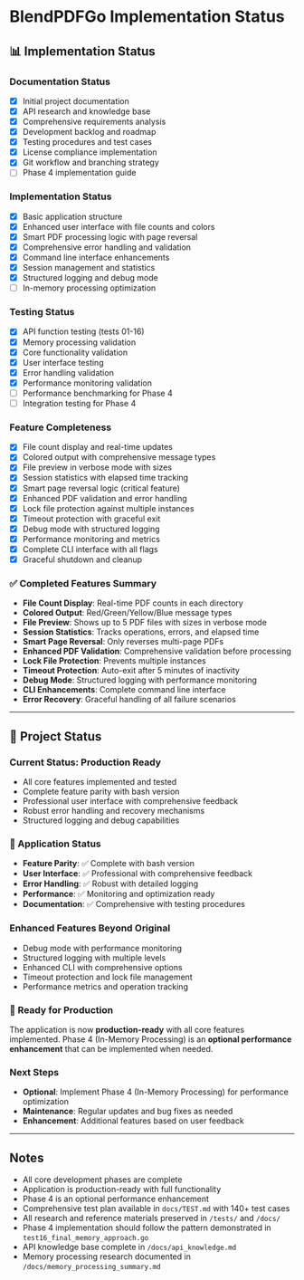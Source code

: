 # BlendPDFGo Implementation Status

## 📊 Implementation Status

### Documentation Status
- [x] Initial project documentation
- [x] API research and knowledge base
- [x] Comprehensive requirements analysis
- [x] Development backlog and roadmap
- [x] Testing procedures and test cases
- [x] License compliance implementation
- [x] Git workflow and branching strategy
- [ ] Phase 4 implementation guide

### Implementation Status
- [x] Basic application structure
- [x] Enhanced user interface with file counts and colors
- [x] Smart PDF processing logic with page reversal
- [x] Comprehensive error handling and validation
- [x] Command line interface enhancements
- [x] Session management and statistics
- [x] Structured logging and debug mode
- [ ] In-memory processing optimization

### Testing Status
- [x] API function testing (tests 01-16)
- [x] Memory processing validation
- [x] Core functionality validation
- [x] User interface testing
- [x] Error handling validation
- [x] Performance monitoring validation
- [ ] Performance benchmarking for Phase 4
- [ ] Integration testing for Phase 4

### Feature Completeness
- [x] File count display and real-time updates
- [x] Colored output with comprehensive message types
- [x] File preview in verbose mode with sizes
- [x] Session statistics with elapsed time tracking
- [x] Smart page reversal logic (critical feature)
- [x] Enhanced PDF validation and error handling
- [x] Lock file protection against multiple instances
- [x] Timeout protection with graceful exit
- [x] Debug mode with structured logging
- [x] Performance monitoring and metrics
- [x] Complete CLI interface with all flags
- [x] Graceful shutdown and cleanup

### ✅ Completed Features Summary
- **File Count Display**: Real-time PDF counts in each directory
- **Colored Output**: Red/Green/Yellow/Blue message types
- **File Preview**: Shows up to 5 PDF files with sizes in verbose mode
- **Session Statistics**: Tracks operations, errors, and elapsed time
- **Smart Page Reversal**: Only reverses multi-page PDFs
- **Enhanced PDF Validation**: Comprehensive validation before processing
- **Lock File Protection**: Prevents multiple instances
- **Timeout Protection**: Auto-exit after 5 minutes of inactivity
- **Debug Mode**: Structured logging with performance monitoring
- **CLI Enhancements**: Complete command line interface
- **Error Recovery**: Graceful handling of all failure scenarios

---

## 🚀 Project Status

### Current Status: Production Ready
- All core features implemented and tested
- Complete feature parity with bash version
- Professional user interface with comprehensive feedback
- Robust error handling and recovery mechanisms
- Structured logging and debug capabilities

### 🎯 Application Status
- **Feature Parity**: ✅ Complete with bash version
- **User Interface**: ✅ Professional with comprehensive feedback
- **Error Handling**: ✅ Robust with detailed logging
- **Performance**: ✅ Monitoring and optimization ready
- **Documentation**: ✅ Comprehensive with testing procedures

### Enhanced Features Beyond Original
- Debug mode with performance monitoring
- Structured logging with multiple levels
- Enhanced CLI with comprehensive options
- Timeout protection and lock file management
- Performance metrics and operation tracking

### 🚀 Ready for Production
The application is now **production-ready** with all core features implemented. Phase 4 (In-Memory Processing) is an **optional performance enhancement** that can be implemented when needed.

### Next Steps
- **Optional**: Implement Phase 4 (In-Memory Processing) for performance optimization
- **Maintenance**: Regular updates and bug fixes as needed
- **Enhancement**: Additional features based on user feedback

---

## Notes
- All core development phases are complete
- Application is production-ready with full functionality
- Phase 4 is an optional performance enhancement
- Comprehensive test plan available in `docs/TEST.md` with 140+ test cases
- All research and reference materials preserved in `/tests/` and `/docs/`
- Phase 4 implementation should follow the pattern demonstrated in `test16_final_memory_approach.go`
- API knowledge base complete in `/docs/api_knowledge.md`
- Memory processing research documented in `/docs/memory_processing_summary.md`
